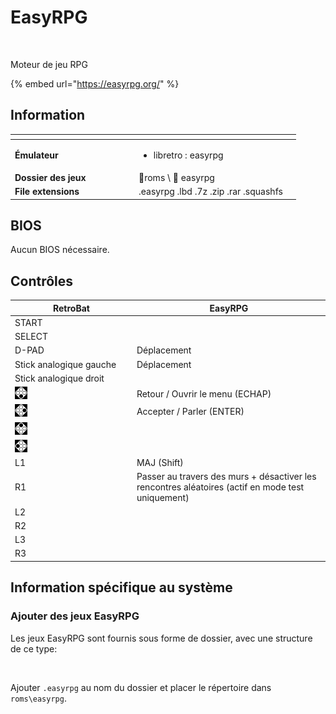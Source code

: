 # EasyRPG

<div align="left">

<figure><picture><source srcset="https://raw.githubusercontent.com/fabricecaruso/es-theme-carbon/91d85c7849cc550b0cac4e75cb8e0923d3b61b5e/art/logos/easyrpg-w.svg" media="(prefers-color-scheme: dark)"><img src="https://i.imgur.com/khOjbUH.png" alt=""></picture><figcaption></figcaption></figure>

</div>

Moteur de jeu RPG

{% embed url="https://easyrpg.org/" %}

## Information

<table data-header-hidden><thead><tr><th width="184"></th><th></th><th data-hidden></th></tr></thead><tbody><tr><td><strong>Émulateur</strong></td><td><ul><li>libretro : easyrpg</li></ul></td><td></td></tr><tr><td><strong>Dossier des jeux</strong></td><td><span data-gb-custom-inline data-tag="emoji" data-code="1f4c2">📂</span>roms \ <span data-gb-custom-inline data-tag="emoji" data-code="1f4c2">📂</span> easyrpg</td><td></td></tr><tr><td><strong>File extensions</strong></td><td>.easyrpg .lbd .7z .zip .rar .squashfs</td><td></td></tr></tbody></table>

## BIOS

Aucun BIOS nécessaire.

## Contrôles

<table><thead><tr><th width="258">RetroBat</th><th width="443">EasyRPG</th></tr></thead><tbody><tr><td>START</td><td></td></tr><tr><td>SELECT</td><td></td></tr><tr><td>D-PAD</td><td>Déplacement</td></tr><tr><td>Stick analogique gauche</td><td>Déplacement</td></tr><tr><td>Stick analogique droit</td><td></td></tr><tr><td><img src="../../../.gitbook/assets/image (20).png" alt="A"></td><td>Retour / Ouvrir le menu (ECHAP)</td></tr><tr><td><img src="../../../.gitbook/assets/image (7).png" alt="B"></td><td>Accepter / Parler (ENTER)</td></tr><tr><td><img src="../../../.gitbook/assets/image (35).png" alt="" data-size="original"></td><td></td></tr><tr><td><img src="../../../.gitbook/assets/image (33).png" alt="" data-size="line"></td><td></td></tr><tr><td>L1</td><td>MAJ (Shift)</td></tr><tr><td>R1</td><td>Passer au travers des murs + désactiver les rencontres aléatoires (actif en mode test uniquement)</td></tr><tr><td>L2</td><td></td></tr><tr><td>R2</td><td></td></tr><tr><td>L3</td><td></td></tr><tr><td>R3</td><td></td></tr></tbody></table>

## Information spécifique au système

### Ajouter des jeux EasyRPG

Les jeux EasyRPG sont fournis sous forme de dossier, avec une structure de ce type:

<div align="left">

<figure><img src="https://i.imgur.com/fW4ypgs.png" alt=""><figcaption></figcaption></figure>

</div>

Ajouter `.easyrpg` au nom du dossier et placer le répertoire dans `roms\easyrpg`.
